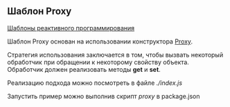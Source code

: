 ## Шаблон Proxy

[Шаблоны реактивного программирования](../README.md)

Шаблон Proxy основан на использовании конструктора [Proxy](https://developer.mozilla.org/ru/docs/Web/JavaScript/Reference/Global_Objects/Proxy).

Стратегия использования заключается в том, чтобы вызвать некоторый обработчик при обращении к некоторому свойству объекта. Обработчик должен реализовать методы **get** и **set**.

Реализацию подхода можно посмотреть в файле _./index.js_

Запустить пример можно выполнив скрипт _proxy_ в package.json

